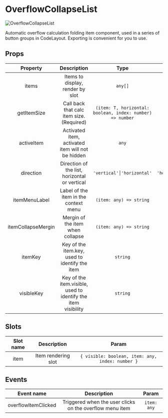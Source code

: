 # OverflowCollapseList

![OverflowCollapseList](../../images/OverflowCollapseList.gif)

Automatic overflow calculation folding item component, used in a series of button groups in CodeLayout. Exporting is convenient for you to use.

## Props

| Property | Description | Type | Default |
| :----: | :----: | :----: | :----: |
| items | Items to display, render by slot | `any[]` | — |
| getItemSize | Call back that calc item size. (Required) | `(item: T, horizontal: boolean, index: number) => number` | - |
| activeItem | Activated item, activated item will not be hidden | `any` | - |
| direction | Direction of the list, horizontal or vertical | `'vertical'│'horizontal'` | `'horizontal'` |
| itemMenuLabel | Label of the item in the context menu | `(item: any) => string` | - |
| itemCollapseMergin | Mergin of the item when collapse | `(item: any) => string` | `30` |
| itemKey | Key of the item.key, used to identify the item | `string` | `'name'` |
| visibleKey | Key of the item.visible, used to identify the item visibility | `string` | `''` |

## Slots

| Slot name | Description | Param |
| :----: | :----: | :----: |
| item | Item rendering slot | `{ visible: boolean, item: any, index: number }` |

## Events

| Event name | Description | Param |
| :----: | :----: | :----: |
| overflowItemClicked | Triggered when the user clicks on the overflow menu item | `item: any` |

